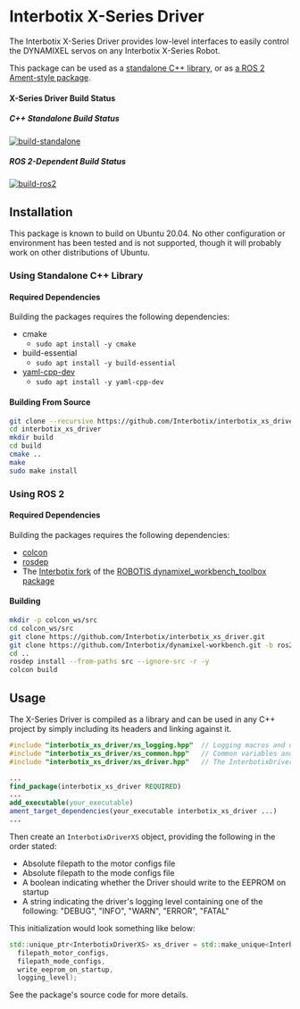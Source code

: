 # Interbotix X-Series Driver

The Interbotix X-Series Driver provides low-level interfaces to easily control the DYNAMIXEL servos on any Interbotix X-Series Robot.

This package can be used as a [standalone C++ library](#using-standalone-c-library), or as [a ROS 2 Ament-style package](#using-ros-2).

#### X-Series Driver Build Status

##### C++ Standalone Build Status
[![build-standalone](https://github.com/Interbotix/interbotix_xs_driver/actions/workflows/standalone.yaml/badge.svg)](https://github.com/Interbotix/interbotix_xs_driver/tree/main)

##### ROS 2-Dependent Build Status
[![build-ros2](https://github.com/Interbotix/interbotix_xs_driver/actions/workflows/ros2.yaml/badge.svg)](https://github.com/Interbotix/interbotix_xs_driver/tree/ros2)

## Installation

This package is known to build on Ubuntu 20.04. No other configuration or environment has been tested and is not supported, though it will probably work on other distributions of Ubuntu.

### Using Standalone C++ Library

#### Required Dependencies

Building the packages requires the following dependencies:

- cmake
  - `sudo apt install -y cmake`
- build-essential
  - `sudo apt install -y build-essential`
- [yaml-cpp-dev](https://launchpad.net/ubuntu/+source/yaml-cpp)
  - `sudo apt install -y yaml-cpp-dev`

#### Building From Source

```sh
git clone --recursive https://github.com/Interbotix/interbotix_xs_driver.git -b main
cd interbotix_xs_driver
mkdir build
cd build
cmake ..
make
sudo make install
```

### Using ROS 2

#### Required Dependencies

Building the packages requires the following dependencies:

- [colcon](https://colcon.readthedocs.io/en/released/user/installation.html)
- [rosdep](http://wiki.ros.org/rosdep#Installing_rosdep)
- The [Interbotix fork](https://github.com/Interbotix/dynamixel-workbench/tree/3ed8229d2382c4d0931b471fbe1c83a4888da6a8) of the [ROBOTIS dynamixel_workbench_toolbox package](https://github.com/ROBOTIS-GIT/dynamixel-workbench)

#### Building

```sh
mkdir -p colcon_ws/src
cd colcon_ws/src
git clone https://github.com/Interbotix/interbotix_xs_driver.git
git clone https://github.com/Interbotix/dynamixel-workbench.git -b ros2
cd ..
rosdep install --from-paths src --ignore-src -r -y
colcon build
```

## Usage

The X-Series Driver is compiled as a library and can be used in any C++ project by simply including its headers and linking against it.

```c++
#include "interbotix_xs_driver/xs_logging.hpp"  // Logging macros and utils
#include "interbotix_xs_driver/xs_common.hpp"   // Common variables and types
#include "interbotix_xs_driver/xs_driver.hpp"   // The InterbotixDriverXS class
```

```cmake
...
find_package(interbotix_xs_driver REQUIRED)
...
add_executable(your_executable)
ament_target_dependencies(your_executable interbotix_xs_driver ...)
...
```

Then create an `InterbotixDriverXS` object, providing the following in the order stated:
- Absolute filepath to the motor configs file
- Absolute filepath to the mode configs file
- A boolean indicating whether the Driver should write to the EEPROM on startup
- A string indicating the driver's logging level containing one of the following: "DEBUG", "INFO", "WARN", "ERROR", "FATAL"

This initialization would look something like below:

```c++
std::unique_ptr<InterbotixDriverXS> xs_driver = std::make_unique<InterbotixDriverXS>(
  filepath_motor_configs,
  filepath_mode_configs,
  write_eeprom_on_startup,
  logging_level);
```

See the package's source code for more details.
